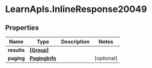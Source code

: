 # LearnApIs.InlineResponse20049

## Properties
Name | Type | Description | Notes
------------ | ------------- | ------------- | -------------
**results** | [**[Group]**](Group.md) |  | 
**paging** | [**PagingInfo**](PagingInfo.md) |  | [optional] 
